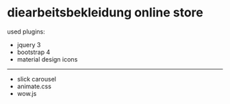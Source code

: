 # diearbeitsbekleidung online store

used plugins:
* jquery 3
* bootstrap 4
* material design icons
---
* slick carousel
* animate.css
* wow.js